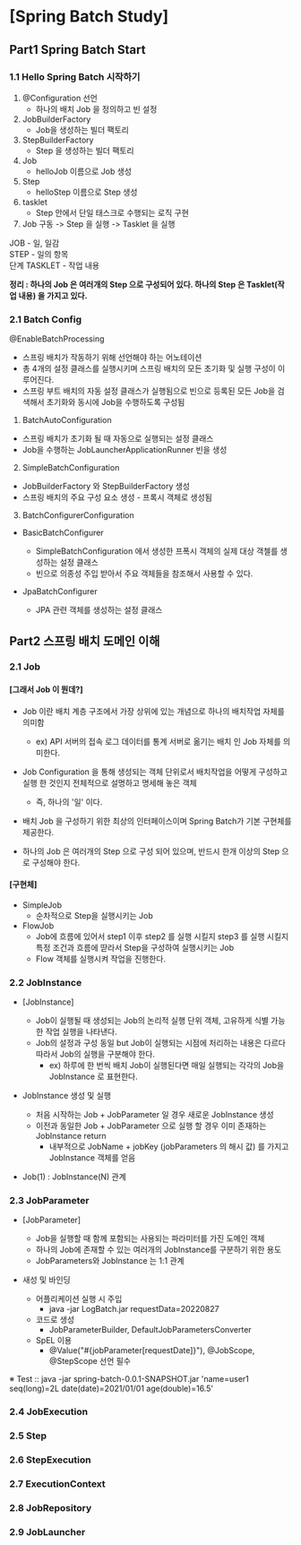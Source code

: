 # [Spring Batch Study]


## Part1 Spring Batch Start 

### 1.1 Hello Spring Batch 시작하기

1. @Configuration 선언
    - 하나의 배치 Job 을 정의하고 빈 설정
2. JobBuilderFactory
    - Job을 생성하는 빌더 팩토리
3. StepBuilderFactory
    - Step 을 생성하는 빌더 팩토리
4. Job
    - helloJob 이름으로 Job 생성
5. Step
    - helloStep 이름으로 Step 생성
6. tasklet
    - Step 안에서 단일 태스크로 수행되는 로직 구현
7. Job 구동 -> Step 을 실행 -> Tasklet 을 실행

JOB - 일, 일감 <br>
STEP - 일의 항목 <br> 
단계 TASKLET - 작업 내용


<b>정리 : 하나의 Job 은 여러개의 Step 으로 구성되어 있다. 하나의 Step 은 Tasklet(작업 내용) 을 가지고 있다.</b>

### 2.1 Batch Config

@EnableBatchProcessing
- 스프링 배치가 작동하기 위해 선언해야 하는 어노테이션
- 총 4개의 설정 클래스를 실행시키며 스프링 배치의 모든 초기화 및 실행 구성이 이루어진다.
- 스프링 부트 배치의 자동 설정 클래스가 실행됨으로 빈으로 등록된 모든 Job을 검색해서 초기화와 동시에 Job을 수행하도록 구성됨

1. BatchAutoConfiguration
- 스프링 배치가 초기화 될 때 자동으로 실행되는 설정 클래스
- Job을 수행하는 JobLauncherApplicationRunner 빈을 생성

2. SimpleBatchConfiguration
- JobBuilderFactory 와 StepBuilderFactory 생성
- 스프링 배치의 주요 구성 요소 생성 - 프록시 객체로 생성됨

3. BatchConfigurerConfiguration
- BasicBatchConfigurer
   * SimpleBatchConfiguration 에서 생성한 프폭시 객체의 실제 대상 객첼를 생성하는 설정 클래스
   * 빈으로 의종성 주입 받아서 주요 객체들을 참조해서 사용할 수 있다.

- JpaBatchConfigurer
   * JPA 관련 객체를 생성하는 설정 클래스

## Part2 스프링 배치 도메인 이해

### 2.1 Job

#### [그래서 Job 이 뭔데?]
* Job 이란 배치 계층 구조에서 가장 상위에 있는 개념으로 하나의 배치작업 자체를 의미함
    * ex) API 서버의 접속 로그 데이터를 통계 서버로 옮기는 배치 인 Job 자체를 의미한다.
* Job Configuration 을 통해 생성되는 객체 단위로서 배치작업을 어떻게 구성하고 실행 한 것인지 전체적으로 설명하고 명세해 놓은 객체
    * 즉, 하나의 '일' 이다.
* 배치 Job 을 구성하기 위한 최상의 인터페이스이며 Spring Batch가 기본 구현체를 제공한다.

* 하나의 Job 은 여러개의 Step 으로 구성 되어 있으며, 반드시 한개 이상의 Step 으로 구성해야 한다.


#### [구현체]

* SimpleJob
    * 순차적으로 Step을 실행시키는 Job
* FlowJob
    * Job에 흐름에 있어서 step1 이후 step2 를 실행 시킬지 step3 를 실행 시킬지 특정 조건과 흐름에 딷라서 Step을 구성하여 실행시키는 Job
    * Flow 객체를 실행시켜 작업을 진행한다.


### 2.2 JobInstance

* [JobInstance] 
  * Job이 실행될 때 생성되는 Job의 논리적 실행 단위 객체, 고유하게 식별 가능한 작업 실행을 나타낸다.
  * Job의 설정과 구성 동일 but Job이 실행되는 시점에 처리하는 내용은 다르다 따라서 Job의 실행을 구분해야 한다.
    * ex) 하루에 한 번씩 배치 Job이 실행된다면 매일 실행되는 각각의 Job을 JobInstance 로 표현한다.

* JobInstance 생성 및 실행
  * 처음 시작하는 Job + JobParameter 일 경우 새로운 JobInstance 생성
  * 이전과 동일한 Job + JobParameter 으로 실행 할 경우 이미 존재하는 JobInstance return
    * 내부적으로 JobName + jobKey (jobParameters 의 해시 값) 를 가지고 JobInstance 객체를 얻음

* Job(1) : JobInstance(N) 관계


### 2.3 JobParameter
* [JobParameter]
  * Job을 실행할 때 함께 포함되는 사용되는 파라미터를 가진 도메인 객체
  * 하나의 Job에 존재할 수 있는 여러개의 JobInstance를 구분하기 위한 용도
  * JobParameters와 JobInstance 는 1:1 관계

* 새성 및 바인딩
  * 어플리케이션 실행 시 주입
    * java -jar LogBatch.jar requestData=20220827
  * 코드로 생성
    * JobParameterBuilder, DefaultJobParametersConverter
  * SpEL 이용
    * @Value("#{jobParameter[requestDate]}"), @JobScope, @StepScope 선언 필수
  

※ Test :: java -jar spring-batch-0.0.1-SNAPSHOT.jar 'name=user1 seq(long)=2L date(date)=2021/01/01 age(double)=16.5'



### 2.4 JobExecution

### 2.5 Step

### 2.6 StepExecution

### 2.7 ExecutionContext

### 2.8 JobRepository

### 2.9 JobLauncher




